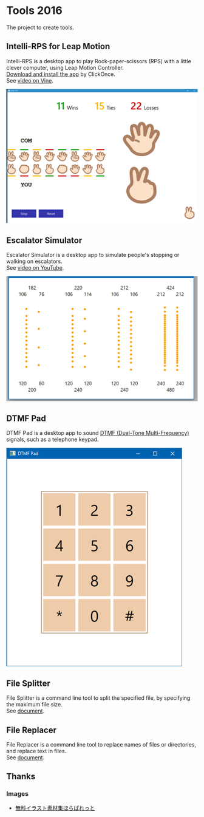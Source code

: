 # Tools 2016

The project to create tools.

## Intelli-RPS for Leap Motion
Intelli-RPS is a desktop app to play Rock-paper-scissors (RPS) with a little clever computer, using Leap Motion Controller.  
[Download and install the app](https://sakapon.github.io/Tools/2016/IntelliRpsLeap/IntelliRpsLeap.application) by ClickOnce.  
See [video on Vine](https://vine.co/v/5ZMOK2M1UHi).

![Intelli-RPS](Images/IntelliRps/11-15-22.png)

## Escalator Simulator
Escalator Simulator is a desktop app to simulate people's stopping or walking on escalators.  
See [video on YouTube](https://www.youtube.com/watch?v=Z5gYF_W0F6k).

![Escalator Simulator](Images/EscalatorSimulator/EscalatorSimulator-Play.gif)

## DTMF Pad
DTMF Pad is a desktop app to sound [DTMF (Dual-Tone Multi-Frequency)](https://en.wikipedia.org/wiki/Dual-tone_multi-frequency_signaling) signals, such as a telephone keypad.

![DTMF Pad](Images/DtmfPad/DtmfPad.png)

## File Splitter
File Splitter is a command line tool to split the specified file, by specifying the maximum file size.  
See [document](https://github.com/sakapon/Tools-2016/wiki/File-Splitter).

## File Replacer
File Replacer is a command line tool to replace names of files or directories, and replace text in files.  
See [document](https://github.com/sakapon/Tools-2016/wiki/File-Replacer).

## Thanks
### Images
- [無料イラスト素材集ほらぱれっと](http://illust-hp.com/)
